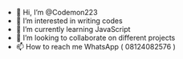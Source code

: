 - 👋 Hi, I’m @Codemon223
- 👀 I’m interested in writing codes
- 🌱 I’m currently learning JavaScript 
- 💞️ I’m looking to collaborate on different projects 
- 📫 How to reach me WhatsApp ( 08124082576 )

<!---
Codemon223/Codemon223 is a ✨ special ✨ repository because its `README.md` (this file) appears on your GitHub profile.
You can click the Preview link to take a look at your changes.
--->
